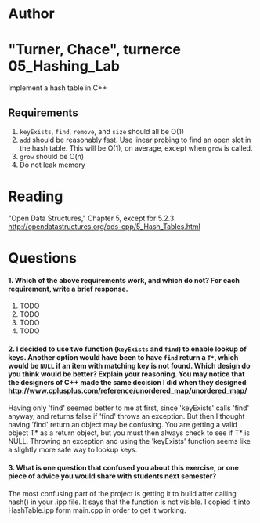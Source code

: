 Author
==========
"Turner, Chace", turnerce
05_Hashing_Lab
==============

Implement a hash table in C++

Requirements
------------

1. `keyExists`, `find`, `remove`, and `size` should all be O(1)
2. `add` should be reasonably fast. Use linear probing to find an open slot in the hash table. This will be O(1), on average, except when `grow` is called.
3. `grow` should be O(n)
4. Do not leak memory


Reading
=======
"Open Data Structures," Chapter 5, except for 5.2.3. http://opendatastructures.org/ods-cpp/5_Hash_Tables.html

Questions
=========

#### 1. Which of the above requirements work, and which do not? For each requirement, write a brief response.

1. TODO
2. TODO
3. TODO
4. TODO

#### 2. I decided to use two function (`keyExists` and `find`) to enable lookup of keys. Another option would have been to have `find` return a `T*`, which would be `NULL` if an item with matching key is not found. Which design do you think would be better? Explain your reasoning. You may notice that the designers of C++ made the same decision I did when they designed http://www.cplusplus.com/reference/unordered_map/unordered_map/

Having only 'find' seemed better to me at first, since 'keyExists' calls 'find' anyway, and returns false if 'find' throws an exception.  But then I thought having 'find' return an object may be confusing.  You are getting a valid object T* as a return object, but you must then always check to see if T* is NULL.  Throwing an exception and using the 'keyExists' function seems like a slightly more safe way to lookup keys.

#### 3. What is one question that confused you about this exercise, or one piece of advice you would share with students next semester?

The most confusing part of the project is getting it to build after calling hash() in your .ipp file.  It says that the function is not visible.  I copied it into HashTable.ipp form main.cpp in order to get it working.